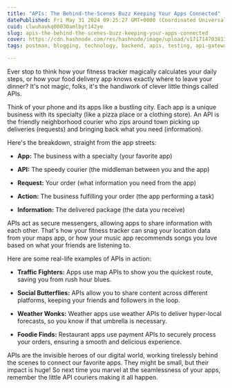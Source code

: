 ```yaml
---
title: "APIs: The Behind-the-Scenes Buzz Keeping Your Apps Connected"
datePublished: Fri May 31 2024 09:25:27 GMT+0000 (Coordinated Universal Time)
cuid: clwuhavkq00030amlbyt142ye
slug: apis-the-behind-the-scenes-buzz-keeping-your-apps-connected
cover: https://cdn.hashnode.com/res/hashnode/image/upload/v1717147038130/cafde33d-522d-4428-8dcc-81082aee8c2f.jpeg
tags: postman, blogging, technology, backend, apis, testing, api-gateway

---
```


Ever stop to think how your fitness tracker magically calculates your daily steps, or how your food delivery app knows exactly where to leave your dinner? It's not magic, folks, it's the handiwork of clever little things called APIs.

Think of your phone and its apps like a bustling city. Each app is a unique business with its specialty (like a pizza place or a clothing store). An API is the friendly neighborhood courier who zips around town picking up deliveries (requests) and bringing back what you need (information).

Here's the breakdown, straight from the app streets:

* **App:** The business with a specialty (your favorite app)
    
* **API:** The speedy courier (the middleman between you and the app)
    
* **Request:** Your order (what information you need from the app)
    
* **Action:** The business fulfilling your order (the app performing a task)
    
* **Information:** The delivered package (the data you receive)
    

APIs act as secure messengers, allowing apps to share information with each other. That's how your fitness tracker can snag your location data from your maps app, or how your music app recommends songs you love based on what your friends are listening to.

Here are some real-life examples of APIs in action:

* **Traffic Fighters:** Apps use map APIs to show you the quickest route, saving you from rush hour blues.
    
* **Social Butterflies:** APIs allow you to share content across different platforms, keeping your friends and followers in the loop.
    
* **Weather Wonks:** Weather apps use weather APIs to deliver hyper-local forecasts, so you know if that umbrella is necessary.
    
* **Foodie Finds:** Restaurant apps use payment APIs to securely process your orders, ensuring a smooth and delicious experience.
    

APIs are the invisible heroes of our digital world, working tirelessly behind the scenes to connect our favorite apps. They might be small, but their impact is huge! So next time you marvel at the seamlessness of your apps, remember the little API couriers making it all happen.
